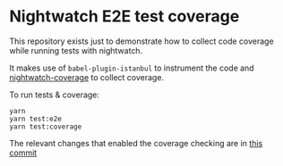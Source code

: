 # Nightwatch E2E test coverage

This repository exists just to demonstrate how to collect code coverage while running tests with nightwatch.

It makes use of `babel-plugin-istanbul` to instrument the code and [nightwatch-coverage](https://github.com/aberonni/nightwatch-coverage) to collect coverage.

To run tests & coverage:

```
yarn
yarn test:e2e
yarn test:coverage
```

The relevant changes that enabled the coverage checking are in [this commit](https://github.com/aberonni/nightwatch-test-coverage-example/commit/dcbf3cc55aa1e6aebf7ef00ee9679f10ae48e167)
